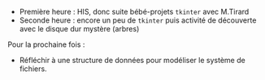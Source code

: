 * Première heure : HIS, donc suite bébé-projets `tkinter` avec M.Tirard
* Seconde heure : encore un peu de `tkinter` puis activité de découverte
  avec le disque dur mystère (arbres)

Pour la prochaine fois :

* Réfléchir à une structure de données pour modéliser le système de fichiers.
